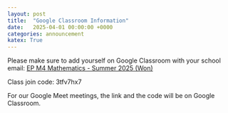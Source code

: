 ```yaml
---
layout: post
title:  "Google Classroom Information"
date:   2025-04-01 00:00:00 +0000
categories: announcement
katex: True
---
```


Please make sure to add yourself on Google Classroom with your school email: [EP M4 Mathematics - Summer 2025 (Won)](https://classroom.google.com/c/NzYzNTk1NjY0NTIy?cjc=3tfv7hx7)

Class join code: 3tfv7hx7

For our Google Meet meetings, the link and the code will be on Google Classroom. 